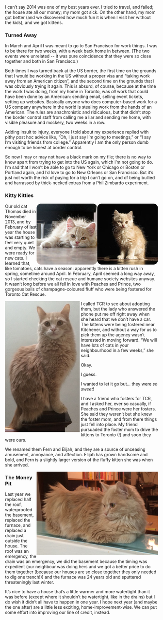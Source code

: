 <!--
.. title: 2014: Ups and Downs (more Downs than Usual)
.. date: 2015-01-30 14:30:02
.. author: Amy Brown
-->

I can’t say 2014 was one of my best years ever. I tried to travel, and failed; the house ate all our money; my mom got sick. On the other hand, my mom got better (and we discovered how much fun it is when I visit her without the kids), and we got kittens.

<!-- TEASER_END -->

### Turned Away

In March and April I was meant to go to San Francisco for work things. I was to
be there for two weeks, with a week back home in between. (The two events were
unrelated -- it was pure coincidence that they were so close together and both
in San Francisco.)

Both times I was turned back at the US border, the first time on the grounds
that I would be working in the US without a proper visa and “taking work away
from an American citizen”, and the second time on the grounds that I was
obviously trying it again. This is absurd, of course, because at the time the
work I was doing, from my home in Toronto, was *all* work that could have been
done by an American: sending email, selling event tickets, setting up
websites. Basically anyone who does computer-based work for a US company
anywhere in the world is stealing work from the hands of an American.
The rules are anachronistic and ridiculous, but that didn’t stop the border
control staff from calling me a liar and sending me home, with visible pleasure
and mockery, two weeks in a row.

Adding insult to injury, everyone I told about my experience replied with pithy
post hoc advice like, “Oh, I just say I’m going to meetings,” or “I say I’m
visiting friends from college.” Apparently I am the only person dumb enough to
be honest at border control.

So now I may or may not have a black mark on my file; there is no way to know
apart from trying to get into the US again, which I’m not going to do. I’m sad
that I won’t be able to go to New York or Chicago or Boston or Portland again,
and I’d love to go to New Orleans or San Francisco. But it’s just not worth the
risk of paying for a trip I can’t go on, and of being bullied and harrassed by
thick-necked extras from a Phil Zimbardo experiment.

### Kitty Kitties

<img src="/images/amy/yearInReview/babies.jpg" align=right width="400px" />

Our old cat Thomas died in November 2013, and by February of last year the
house was starting to feel very quiet and empty. We were ready for new cats. I
learned that, like tomatoes, cats have a season: apparently there is a kitten
rush in spring, sometime around April. In February, April seemed a long way
away, so I started checking the cat rescue and humane society websites anyway.
It wasn’t long before we all fell in love with Peaches and Prince, two 
gorgeous balls of champagne-coloured fluff who were being fostered for Toronto
Cat Rescue. 

<img src="/images/amy/yearInReview/elijah.jpg" align="left" padding="5px" width="250px" />

I called TCR to see about adopting them, but the lady who answered the phone
put me off right away when she heard that we don’t have a car. The kittens were
being fostered near Kitchener, and without a way for us to pick them up the
agency wasn’t interested in moving forward. “We will have lots of cats in your
neighbourhood in a few weeks,” she said.

Okay. 

I guess. 

I wanted to let it go but... they were *so sweet*! 

I have a friend who fosters for TCR, and I asked her, ever so casually, if
Peaches and Prince were her fosters. She said they weren’t but she knew the
foster mom, and from there things just fell into place. My friend pursuaded the
foster mom to drive the kittens to Toronto (!) and soon they were ours.

We renamed them Fern and Elijah, and they are a source of unceasing amusement,
annoyance, and affection. Elijah has grown handsome and bold, and Fern is a
slightly larger version of the fluffy kitten she was when she arrived.

<img src="/images/amy/yearInReview/fern.jpg" width="400px" align="right" />

### The Money Pit

Last year we replaced half the roof, waterproofed the basement, replaced the
furnace, and replaced a drain just outside the house. The roof was an
emergency, the drain was an emergency, we did the basement because the timing
was expedient (our neighbour was doing hers and we got a better price to do
them together (because our houses are so close together they only needed to dig
one trench!)) and the furnace was 24 years old and sputtered threateningly last
winter.

It’s nice to have a house that’s a little warmer and more watertight than it
was before (except where it shouldn’t be watertight, like in the drains) but I
do wish it didn’t all have to happen in one year. I hope next year (and maybe
the one after) are a little less exciting, home-improvement-wise. We can put
some effort into improving our line of credit, instead.
